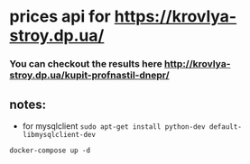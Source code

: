 # prices api for https://krovlya-stroy.dp.ua/
### You can checkout the results here http://krovlya-stroy.dp.ua/kupit-profnastil-dnepr/

## notes:
 - for mysqlclient
`sudo apt-get install python-dev default-libmysqlclient-dev`

`docker-compose up -d`
